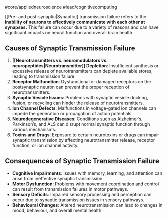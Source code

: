 #core/appliedneuroscience #lead/cognitivecomputing

[[Pre- and post-synaptic|Synaptic]] transmission failure refers to the **inability of neurons to effectively communicate with each other at synapses.** This failure can occur due to a variety of reasons and can have significant impacts on neural function and overall brain health.

## Causes of Synaptic Transmission Failure

1. **[[Neurotransmitters vs. neuromodulators vs. neuropeptides|Neurotransmitter]] Depletion**: Insufficient synthesis or excessive release of neurotransmitters can deplete available stores, leading to transmission failure.
2. **Receptor Malfunction**: Dysfunctional or damaged receptors on the postsynaptic neuron can prevent the proper reception of neurotransmitters.
3. **Synaptic Vesicle Issues**: Problems with synaptic vesicle docking, fusion, or recycling can hinder the release of neurotransmitters.
4. **Ion Channel Defects**: Malfunctions in voltage-gated ion channels can impede the generation or propagation of action potentials.
5. **Neurodegenerative Diseases**: Conditions such as Alzheimer’s, Parkinson’s, and ALS can disrupt normal synaptic function through various mechanisms.
6. **Toxins and Drugs**: Exposure to certain neurotoxins or drugs can impair synaptic transmission by affecting neurotransmitter release, receptor function, or ion channel activity.

## Consequences of Synaptic Transmission Failure

- **Cognitive Impairments**: Issues with memory, learning, and attention can arise from ineffective synaptic transmission.
- **Motor Dysfunction**: Problems with movement coordination and control can result from transmission failures in motor pathways.
- **Sensory Deficits**: Impaired sensory processing and perception can occur due to synaptic transmission issues in sensory pathways.
- **Behavioural Changes**: Altered neurotransmission can lead to changes in mood, behaviour, and overall mental health.
